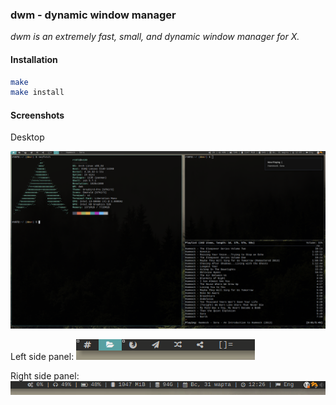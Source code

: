 ### dwm - dynamic window manager
*dwm is an extremely fast, small, and dynamic window manager for X.*

#### Installation

```bash
make
make install
```
#### Screenshots
Desktop
<p align="center">
 <img src="https://github.com/rt072/dwm/blob/dev/screenshots/desktop.png">
</p>

Left side panel:
![screenshot](./screenshots/left.png)

Right side panel:
![screenshot](./screenshots/right.png)

